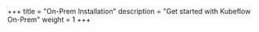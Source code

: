 +++
title = "On-Prem Installation"
description = "Get started with Kubeflow On-Prem"
weight = 1
+++
